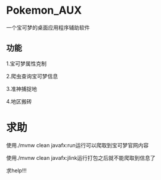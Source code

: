 # Pokemon_AUX
一个宝可梦的桌面应用程序辅助软件

## 功能
1.宝可梦属性克制

2.爬虫查询宝可梦信息

3.准神捕捉地

4.地区搬砖

# 求助
使用./mvnw clean javafx:run运行可以爬取到宝可梦官网内容

使用./mvnw clean javafx:jlink运行打包之后就不能爬取到信息了

求help!!!
